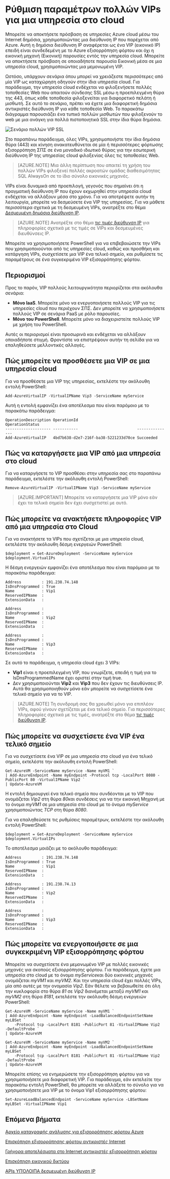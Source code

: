 <properties
   pageTitle="Πολλαπλές VIPs για μια υπηρεσία στο cloud"
   description="Επισκόπηση των multiVIP και πώς μπορείτε να ορίσετε πολλές VIPs σε μια υπηρεσία στο cloud"
   services="load-balancer"
   documentationCenter="na"
   authors="sdwheeler"
   manager="carmonm"
   editor="tysonn" />
<tags
   ms.service="load-balancer"
   ms.devlang="na"
   ms.topic="article"
   ms.tgt_pltfrm="na"
   ms.workload="infrastructure-services"
   ms.date="10/24/2016"
   ms.author="sewhee" />

# <a name="configure-multiple-vips-for-a-cloud-service"></a>Ρύθμιση παραμέτρων πολλών VIPs για μια υπηρεσία στο cloud

Μπορείτε να αποκτήσετε πρόσβαση σε υπηρεσίες Azure cloud μέσω του Internet δημόσια, χρησιμοποιώντας μια διεύθυνση IP που παρέχεται από Azure. Αυτή η δημόσια διεύθυνση IP αναφέρεται ως ένα VIP (εικονικό IP) επειδή είναι συνδεδεμένη με το Azure εξισορρόπηση φόρτου και όχι η εικονική μηχανή (Εικονική) παρουσίες εντός την υπηρεσία cloud. Μπορείτε να αποκτήσετε πρόσβαση σε οποιαδήποτε παρουσία Εικονική μέσα σε μια υπηρεσία cloud, χρησιμοποιώντας μια μεμονωμένη VIP.

Ωστόσο, υπάρχουν σενάρια όπου μπορεί να χρειάζεστε περισσότερες από μία VIP ως καταχώρηση οδηγούν στην ίδια υπηρεσία cloud. Για παράδειγμα, την υπηρεσία cloud ενδέχεται να φιλοξενήσετε πολλές τοποθεσίες Web που απαιτούν σύνδεσης SSL μέσω η προεπιλεγμένη θύρα της 443, όπως κάθε τοποθεσία φιλοξενείται για διαφορετικό πελάτη ή μισθωτή. Σε αυτό το σενάριο, πρέπει να έχετε μια διαφορετική δημόσια αντικριστές διεύθυνση IP για κάθε τοποθεσία Web. Το παρακάτω διάγραμμα παρουσιάζει ένα τυπικό πολλών μισθωτών που φιλοξενούν το web με μια ανάγκη για πολλά πιστοποιητικά SSL στην ίδια θύρα δημόσια.

![Σενάριο πολλών VIP SSL](./media/load-balancer-multivip/Figure1.png)

Στο παραπάνω παράδειγμα, όλες VIPs, χρησιμοποιήστε την ίδια δημόσια θύρα (443) και κίνηση ανακατευθύνεται σε μία ή περισσότερες φόρτωσης εξισορρόπηση ΣΠΣ σε ένα μοναδικό ιδιωτικό θύρας για την εσωτερική διεύθυνση IP της υπηρεσίας cloud φιλοξενίας όλες τις τοποθεσίες Web.

>[AZURE.NOTE] Μια άλλη περίπτωση που απαιτεί τη χρήση του πολλών VIPs φιλοξενεί πολλές ακροατών ομάδας διαθεσιμότητας SQL AlwaysOn σε το ίδιο σύνολο εικονικές μηχανές.

VIPs είναι δυναμικά από προεπιλογή, γεγονός που σημαίνει ότι η πραγματική διεύθυνση IP που έχουν εκχωρηθεί στην υπηρεσία cloud ενδέχεται να αλλάξουν μέσα στο χρόνο. Για να αποτρέψετε αυτήν τη λειτουργία, μπορείτε να δεσμεύσετε ένα VIP της υπηρεσίας. Για να μάθετε περισσότερα σχετικά με τη δεσμευμένη VIPs, ανατρέξτε στο θέμα [Δεσμευμένη δημόσια διεύθυνση IP](../virtual-network/virtual-networks-reserved-public-ip.md).

>[AZURE.NOTE] Ανατρέξτε στο θέμα [τις τιμές διεύθυνση IP](https://azure.microsoft.com/pricing/details/ip-addresses/) για πληροφορίες σχετικά με τις τιμές σε VIPs και δεσμευμένες διευθύνσεις IP.

Μπορείτε να χρησιμοποιήσετε PowerShell για να επιβεβαιώσετε την VIPs που χρησιμοποιούνται από τις υπηρεσίες cloud, καθώς και προσθήκη και κατάργηση VIPs, συσχετίσετε μια VIP ένα τελικό σημείο, και ρυθμίσετε τις παραμέτρους σε ένα συγκεκριμένο VIP εξισορρόπησης φόρτου.

## <a name="limitations"></a>Περιορισμοί

Προς το παρόν, VIP πολλούς λειτουργικότητα περιορίζεται στα ακόλουθα σενάρια:

- **Μόνο IaaS**. Μπορείτε μόνο να ενεργοποιήσετε πολλούς VIP για τις υπηρεσίες cloud που περιέχουν ΣΠΣ. Δεν μπορείτε να χρησιμοποιήσετε πολλούς VIP σε σενάρια PaaS με ρόλο παρουσίες.
- **Μόνο του PowerShell**. Μπορείτε μόνο να διαχειριστείτε πολλούς VIP με χρήση του PowerShell.

Αυτές οι περιορισμοί είναι προσωρινά και ενδέχεται να αλλάξουν οποιαδήποτε στιγμή. Φροντίστε να επιστρέψουν αυτήν τη σελίδα για να επαληθεύσετε μελλοντικές αλλαγές.


## <a name="how-to-add-a-vip-to-a-cloud-service"></a>Πώς μπορείτε να προσθέσετε μια VIP σε μια υπηρεσία cloud

Για να προσθέσετε μια VIP της υπηρεσίας, εκτελέστε την ακόλουθη εντολή PowerShell:

    Add-AzureVirtualIP -VirtualIPName Vip3 -ServiceName myService

Αυτή η εντολή εμφανίζει ένα αποτέλεσμα που είναι παρόμοιο με το παρακάτω παράδειγμα:

    OperationDescription OperationId                          OperationStatus
    -------------------- -----------                          ---------------
    Add-AzureVirtualIP   4bd7b638-d2e7-216f-ba38-5221233d70ce Succeeded

## <a name="how-to-remove-a-vip-from-a-cloud-service"></a>Πώς να καταργήσετε μια VIP από μια υπηρεσία στο cloud

Για να καταργήσετε το VIP προσθέσει στην υπηρεσία σας στο παραπάνω παράδειγμα, εκτελέστε την ακόλουθη εντολή PowerShell:

    Remove-AzureVirtualIP -VirtualIPName Vip3 -ServiceName myService

>[AZURE.IMPORTANT] Μπορείτε να καταργήσετε μια VIP μόνο εάν έχει τα τελικά σημεία δεν έχει συσχετιστεί με αυτό.

## <a name="how-to-retrieve-vip-information-from-a-cloud-service"></a>Πώς μπορείτε να ανακτήσετε πληροφορίες VIP από μια υπηρεσία στο Cloud

Για να ανακτήσετε τα VIPs που σχετίζεται με μια υπηρεσία cloud, εκτελέστε την ακόλουθη δέσμη ενεργειών PowerShell:

    $deployment = Get-AzureDeployment -ServiceName myService
    $deployment.VirtualIPs

Η δέσμη ενεργειών εμφανίζει ένα αποτέλεσμα που είναι παρόμοιο με το παρακάτω παράδειγμα:

    Address         : 191.238.74.148
    IsDnsProgrammed : True
    Name            : Vip1
    ReservedIPName  :
    ExtensionData   :

    Address         :
    IsDnsProgrammed :
    Name            : Vip2
    ReservedIPName  :
    ExtensionData   :

    Address         :
    IsDnsProgrammed :
    Name            : Vip3
    ReservedIPName  :
    ExtensionData   :

Σε αυτό το παράδειγμα, η υπηρεσία cloud έχει 3 VIPs:

- **Vip1** είναι η προεπιλεγμένη VIP, που γνωρίζετε, επειδή η τιμή για το IsDnsProgrammedName έχει οριστεί στην τιμή true.
- Δεν χρησιμοποιούνται **Vip2** και **Vip3** που δεν έχουν τις διευθύνσεις IP. Αυτά θα χρησιμοποιηθούν μόνο εάν μπορείτε να συσχετίσετε ένα τελικό σημείο για να το VIP.

>[AZURE.NOTE] Τη συνδρομή σας θα χρεωθεί μόνο για επιπλέον VIPs, αφού γίνουν σχετίζεται με ένα τελικό σημείο. Για περισσότερες πληροφορίες σχετικά με τις τιμές, ανατρέξτε στο θέμα [τις τιμές διεύθυνση IP](https://azure.microsoft.com/pricing/details/ip-addresses/).

## <a name="how-to-associate-a-vip-to-an-endpoint"></a>Πώς μπορείτε να συσχετίσετε ένα VIP ένα τελικό σημείο

Για να συσχετίσετε ένα VIP σε μια υπηρεσία στο cloud για ένα τελικό σημείο, εκτελέστε την ακόλουθη εντολή PowerShell:

    Get-AzureVM -ServiceName myService -Name myVM1 `
  	| Add-AzureEndpoint -Name myEndpoint -Protocol tcp -LocalPort 8080 -PublicPort 80 -VirtualIPName Vip2 `
  	| Update-AzureVM

Η εντολή δημιουργεί ένα τελικό σημείο που συνδέονται με το VIP που ονομάζεται *Vip2* στη θύρα *80*και συνδέσεις για να την εικονική Μηχανή με το όνομα *myVM1* σε μια υπηρεσία στο cloud με το όνομα *myService* χρησιμοποιώντας *TCP* στη θύρα *8080*.

Για να επαληθεύσετε τις ρυθμίσεις παραμέτρων, εκτελέστε την ακόλουθη εντολή PowerShell:

    $deployment = Get-AzureDeployment -ServiceName myService
    $deployment.VirtualIPs

Το αποτέλεσμα μοιάζει με το ακόλουθο παράδειγμα:

    Address         : 191.238.74.148
    IsDnsProgrammed : True
    Name            : Vip1
    ReservedIPName  :
    ExtensionData   :

    Address         : 191.238.74.13
    IsDnsProgrammed :
    Name            : Vip2
    ReservedIPName  :
    ExtensionData   :

    Address         :
    IsDnsProgrammed :
    Name            : Vip3
    ReservedIPName  :
    ExtensionData   :

## <a name="how-to-enable-load-balancing-on-a-specific-vip"></a>Πώς μπορείτε να ενεργοποιήσετε σε μια συγκεκριμένη VIP εξισορρόπησης φόρτου

Μπορείτε να συσχετίσετε ένα μεμονωμένο VIP με πολλές εικονικές μηχανές για σκοπούς εξισορρόπησης φόρτου. Για παράδειγμα, έχετε μια υπηρεσία στο cloud με το όνομα *myService*και δύο εικονικές μηχανές ονομάζεται *myVM1* και *myVM2*. Και την υπηρεσία cloud έχει πολλές VIPs, μία από αυτές με την ονομασία *Vip2*. Εάν θέλετε να βεβαιωθείτε ότι όλη την κυκλοφορία στο θύρα *81* σε *Vip2* διανέμεται μεταξύ *myVM1* και *myVM2* στη θύρα *8181*, εκτελέστε την ακόλουθη δέσμη ενεργειών PowerShell:

    Get-AzureVM -ServiceName myService -Name myVM1 `
  	| Add-AzureEndpoint -Name myEndpoint -LoadBalancedEndpointSetName myLBSet `
        -Protocol tcp -LocalPort 8181 -PublicPort 81 -VirtualIPName Vip2  -DefaultProbe `
  	| Update-AzureVM

    Get-AzureVM -ServiceName myService -Name myVM2 `
  	| Add-AzureEndpoint -Name myEndpoint -LoadBalancedEndpointSetName myLBSet `
        -Protocol tcp -LocalPort 8181 -PublicPort 81 -VirtualIPName Vip2  -DefaultProbe `
  	| Update-AzureVM

Μπορείτε επίσης να ενημερώσετε την εξισορρόπηση φόρτου για να χρησιμοποιήσετε μια διαφορετική VIP. Για παράδειγμα, εάν εκτελείτε την παρακάτω εντολή PowerShell, θα μπορείτε να αλλάξετε το σύνολο για να χρησιμοποιήσετε μια VIP με το όνομα Vip1 εξισορρόπησης φόρτου:

    Set-AzureLoadBalancedEndpoint -ServiceName myService -LBSetName myLBSet -VirtualIPName Vip1

## <a name="next-steps"></a>Επόμενα βήματα

[Αρχείο καταγραφής ανάλυσης για εξισορρόπησης φόρτου Azure](load-balancer-monitor-log.md)

[Επισκόπηση εξισορρόπησης φόρτου αντικριστές Internet](load-balancer-internet-overview.md)

[Γρήγορα αποτελέσματα στο Internet αντικριστές εξισορρόπηση φόρτου](load-balancer-get-started-internet-arm-ps.md)

[Επισκόπηση εικονικού δικτύου](../virtual-network/virtual-networks-overview.md)

[APIs ΥΠΌΛΟΙΠΑ δεσμευμένη διεύθυνση IP](https://msdn.microsoft.com/library/azure/dn722420.aspx)